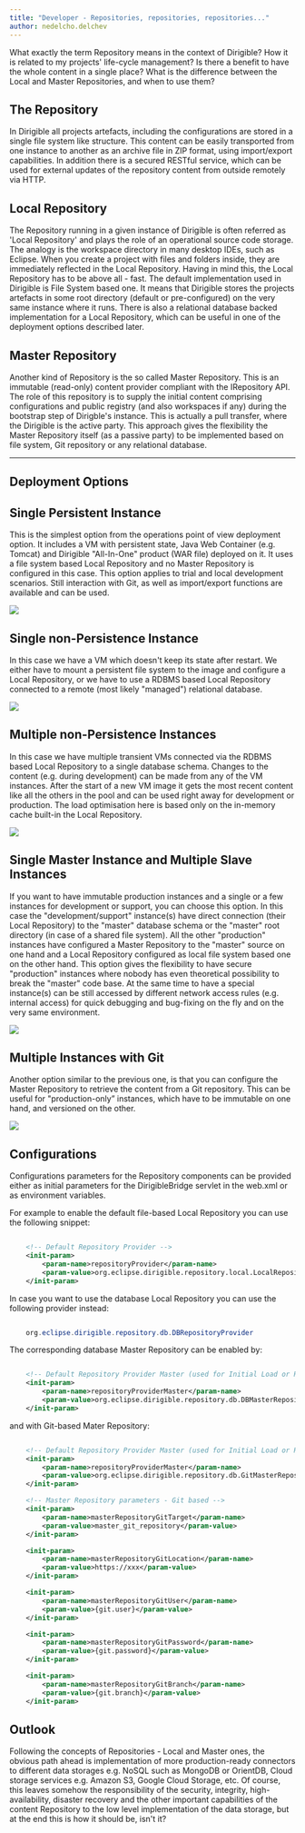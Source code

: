 ```yaml
---
title: "Developer - Repositories, repositories, repositories..."
author: nedelcho.delchev
---
```


What exactly the term Repository means in the context of Dirigible?
How it is related to my projects' life-cycle management?
Is there a benefit to have the whole content in a single place?
What is the difference between the Local and Master Repositories, and when to use them?

The Repository
---

In Dirigible all projects artefacts, including the configurations are stored in a single file system like structure. This content can be easily transported from one instance to another as an archive file in ZIP format, using import/export capabilities. In addition there is a secured RESTful service, which can be used for external updates of the repository content from outside remotely via HTTP.

Local Repository
----

The Repository running in a given instance of Dirigible is often referred as 'Local Repository' and plays the role of an operational source code storage. The analogy is the workspace directory in many desktop IDEs, such as Eclipse. When you create a project with files and folders inside, they are immediately reflected in the Local Repository. Having in mind this, the Local Repository has to be above all - fast.
The default implementation used in Dirigible is File System based one. It means that Dirigible stores the projects artefacts in some root directory (default or pre-configured) on the very same instance where it runs. There is also a relational database backed implementation for a Local Repository, which can be useful in one of the deployment options described later.

Master Repository
----

Another kind of Repository is the so called Master Repository. This is an immutable (read-only) content provider compliant with the IRepository API. The role of this repository is to supply the initial content comprising configurations and public registry (and also workspaces if any) during the bootstrap step of Dirigble's instance. This is actually a pull transfer, where the Dirigible is the active party.
This approach gives the flexibility the Master Repository itself (as a passive party) to be implemented based on file system, Git repository or any relational database.

---

Deployment Options
---


Single Persistent Instance
----

This is the simplest option from the operations point of view deployment option. It includes a VM with persistent state, Java Web Container (e.g. Tomcat) and Dirigible "All-In-One" product (WAR file) deployed on it. It uses a file system based Local Repository and no Master Repository is configured in this case. This option applies to trial and local development scenarios. Still interaction with Git, as well as import/export functions are available and can be used.


<img src="/img/posts/repositories/single_persistent.png"/>


Single non-Persistence Instance
----

In this case we have a VM which doesn't keep its state after restart. We either have to mount a persistent file system to the image and configure a Local Repository, or we have to use a RDBMS based Local Repository connected to a remote (most likely "managed") relational database.


<img src="/img/posts/repositories/single_non_persistent.png"/>



Multiple non-Persistence Instances
----

In this case we have multiple transient VMs connected via the RDBMS based Local Repository to a single database schema. Changes to the content (e.g. during development) can be made from any of the VM instances. After the start of a new VM image it gets the most recent content like all the others in the pool and can be used right away for development or production. The load optimisation here is based only on the in-memory cache built-in the Local Repository.


<img src="/img/posts/repositories/multiple_non_persistent.png"/>



Single Master Instance and Multiple Slave Instances
----

If you want to have immutable production instances and a single or a few instances for development or support, you can choose this option. In this case the "development/support" instance(s) have direct connection (their Local Repository) to the "master" database schema or the "master" root directory (in case of a shared file system). All the other "production" instances have configured a Master Repository to the "master" source on one hand and a Local Repository configured as local file system based one on the other hand. This option gives the flexibility to have secure "production" instances where nobody has even theoretical possibility
to break the "master" code base. At the same time to have a special instance(s) can be still accessed by different network access rules (e.g. internal access) for quick debugging and bug-fixing on the fly and on the very same environment.


<img src="/img/posts/repositories/master_slave.png"/>



Multiple Instances with Git
----

Another option similar to the previous one, is that you can configure the Master Repository to retrieve the content from a Git repository. This can be useful for "production-only” instances, which have to be immutable on one hand, and versioned on the other.


<img src="/img/posts/repositories/multiple_git.png"/>



Configurations
---

Configurations parameters for the Repository components can be provided either as initial parameters
for the DirigibleBridge servlet in the web.xml or as environment variables.

For example to enable the default file-based Local Repository you can use the following snippet:

```xml

	<!-- Default Repository Provider -->
	<init-param>
		<param-name>repositoryProvider</param-name>
		<param-value>org.eclipse.dirigible.repository.local.LocalRepositoryProvider</param-value>
	</init-param>

```

In case you want to use the database Local Repository you can use the following provider instead:

```java

	org.eclipse.dirigible.repository.db.DBRepositoryProvider

```

The corresponding database Master Repository can be enabled by:

```xml

	<!-- Default Repository Provider Master (used for Initial Load or Reset) -->
	<init-param>
		<param-name>repositoryProviderMaster</param-name>
		<param-value>org.eclipse.dirigible.repository.db.DBMasterRepositoryProvider</param-value>
	</init-param>

```

and with Git-based Mater Repository:

```xml

	<!-- Default Repository Provider Master (used for Initial Load or Reset) -->
	<init-param>
		<param-name>repositoryProviderMaster</param-name>
		<param-value>org.eclipse.dirigible.repository.db.GitMasterRepositoryProvider</param-value>
	</init-param>

	<!-- Master Repository parameters - Git based -->
	<init-param>
		<param-name>masterRepositoryGitTarget</param-name>
		<param-value>master_git_repository</param-value>
	</init-param>

	<init-param>
		<param-name>masterRepositoryGitLocation</param-name>
		<param-value>https://xxx</param-value>
	</init-param>

	<init-param>
		<param-name>masterRepositoryGitUser</param-name>
		<param-value>{git.user}</param-value>
	</init-param>

	<init-param>
		<param-name>masterRepositoryGitPassword</param-name>
		<param-value>{git.password}</param-value>
	</init-param>

	<init-param>
		<param-name>masterRepositoryGitBranch</param-name>
		<param-value>{git.branch}</param-value>
	</init-param>

```

Outlook
---

Following the concepts of Repositories - Local and Master ones, the obvious path ahead is implementation of more production-ready connectors to different data storages e.g. NoSQL such as MongoDB or OrientDB, Cloud storage services e.g. Amazon S3, Google Cloud Storage, etc. Of course, this leaves somehow the responsibility of the security, integrity, high-availability, disaster recovery and the other important capabilities of the content Repository to the low level implementation of the data storage, but at the end this is how it should be, isn't it?




